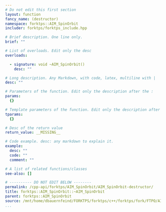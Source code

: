 ```yaml
---
# Do not edit this first section
layout: function
fancy_name: (destructor)
namespace: forktps::AIM_SpinOrbit
includer: forktps/forktps_include.hpp

# Brief description. One line only.
brief: ""

# List of overloads. Edit only the desc
overloads:

  - signature: void ~AIM_SpinOrbit()
    desc: ""

# Long description. Any Markdown, with code, latex, multiline with |
desc: ""

# Parameters of the function. Edit only the description after the :
params:
  {}

# Template parameters of the function. Edit only the description after the :
tparams:
  {}

# Desc of the return value
return_value: __MISSING__

# Code example. desc: any markdown to explain it.
example:
  desc: ""
  code: ""
  comment: ""

# A list of related functions/classes
see-also: []

# ---------- DO NOT EDIT BELOW --------
permalink: /cpp-api/forktps/AIM_SpinOrbit/AIM_SpinOrbit-destructor/
title: forktps::AIM_SpinOrbit::~AIM_SpinOrbit
parent: forktps::AIM_SpinOrbit
source: /mnt/home/dbauernfeind/FORKTPS/forktps/c++/forktps/fork/FTPO/AIM_SpinOrbit.hpp
...
```


